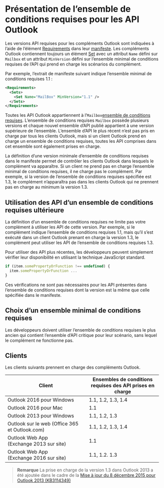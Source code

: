  

# <a name="understanding-outlook-api-requirement-sets"></a>Présentation de l’ensemble de conditions requises pour les API Outlook

Les versions API requises pour les compléments Outlook sont indiquées à l’aide de l’élément [Requirements](https://msdn.microsoft.com/EN-US/library/office/dn592036.aspx) dans leur [manifeste](https://msdn.microsoft.com/en-us/library/office/fp123693.aspx). Les compléments Outlook contiennent toujours un élément [Set](https://msdn.microsoft.com/EN-US/library/office/dn592049.aspx) avec un attribut `Name` défini sur `Mailbox` et un attribut `MinVersion` défini sur l’ensemble minimal de conditions requises de l’API qui prend en charge les scénarios du complément.

Par exemple, l’extrait de manifeste suivant indique l’ensemble minimal de conditions requises 1.1 :

```xml
<Requirements>
  <Sets>
    <Set Name="MailBox" MinVersion="1.1" />
  </Sets>
</Requirements>
```

Toutes les API Outlook appartiennent à l’`Mailbox`[ensemble de conditions requises](https://msdn.microsoft.com/EN-US/library/office/dn535871.aspx#SpecifyRequirementSets_intro). L’ensemble de conditions requises `Mailbox` possède plusieurs versions et chaque nouvel ensemble d’API publié appartient à une version supérieure de l’ensemble. L’ensemble d’API le plus récent n’est pas pris en charge par tous les clients Outlook, mais si un client Outlook prend en charge un ensemble de conditions requises, toutes les API comprises dans cet ensemble sont également prises en charge.

La définition d’une version minimale d’ensemble de conditions requises dans le manifeste permet de contrôler les clients Outlook dans lesquels le complément va apparaître. Si un client ne prend pas en charge l’ensemble minimal de conditions requises, il ne charge pas le complément. Par exemple, si la version de l’ensemble de conditions requises spécifiée est 1.3, le complément n’apparaîtra pas dans les clients Outlook qui ne prennent pas en charge au minimum la version 1.3.

## <a name="using-apis-from-later-requirement-sets"></a>Utilisation des API d’un ensemble de conditions requises ultérieure

La définition d’un ensemble de conditions requises ne limite pas votre complément à utiliser les API de cette version. Par exemple, si le complément indique l’ensemble de conditions requises 1.1, mais qu’il s’est exécuté dans un client Outlook prenant en charge la version 1.3, le complément peut utiliser les API de l’ensemble de conditions requises 1.3\.

Pour utiliser des API plus récentes, les développeurs peuvent simplement vérifier leur disponibilité en utilisant la technique JavaScript standard.

```js
if (item.somePropertyOrFunction !== undefined) {
  item.somePropertyOrFunction ...
}
```

Ces vérifications ne sont pas nécessaires pour les API présentes dans l’ensemble de conditions requises dont la version est la même que celle spécifiée dans le manifeste.

## <a name="choosing-a-minimum-requirement-set"></a>Choix d’un ensemble minimal de conditions requises

Les développeurs doivent utiliser l’ensemble de conditions requises le plus ancien qui contient l’ensemble d’API critique pour leur scénario, sans lequel le complément ne fonctionne pas.

## <a name="clients"></a>Clients

Les clients suivants prennent en charge des compléments Outlook.

| Client | Ensembles de conditions requises des API prises en charge |
| --- | --- |
| Outlook 2016 pour Windows | 1.1, 1.2, 1.3, 1.4 |
| Outlook 2016 pour Mac | 1.1 |
| Outlook 2013 pour Windows | 1.1, 1.2, 1.3 |
| Outlook sur le web (Office 365 et Outlook.com) | 1.1, 1.2, 1.3, 1.4 |
| Outlook Web App (Exchange 2013 sur site) | 1.1 |
| Outlook Web App (Exchange 2016 sur site) | 1.1, 1.2. 1.3 |
>**Remarque** La prise en charge de la version 1.3 dans Outlook 2013 a été ajoutée dans le cadre de la [Mise à jour du 8 décembre 2015 pour Outlook 2013 (KB3114349)](https://support.microsoft.com/en-us/kb/3114349)    
